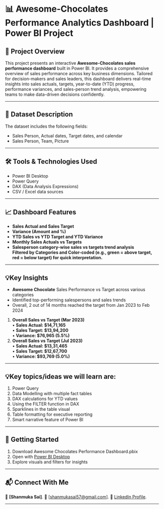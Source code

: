 # 📊 Awesome-Chocolates Performance Analytics Dashboard | Power BI Project
## 📝 Project Overview
This project presents an interactive **Awesome-Chocolates sales performance dashboard** built in Power BI. It provides a comprehensive overview of sales performance across key business dimensions. Tailored for decision-makers and sales leaders, this dashboard delivers real-time insights into sales actuals, targets, year-to-date (YTD) progress, performance variances, and sales-person trend analysis, empowering teams to make data-driven decisions confidently. 
________________________________________
## 📂 Dataset Description
The dataset includes the following fields:
-	Sales Person, Actual dates, Target dates, and calendar
-	Sales Person, Team, Picture
________________________________________
## 🛠 Tools & Technologies Used
-	Power BI Desktop
-	Power Query
-	DAX (Data Analysis Expressions)
-	CSV / Excel data sources
________________________________________
## 📈 Dashboard Features
-	**Sales Actual and Sales Target**
-	**Variance (Amount and %)**
-	**YTD Sales vs YTD Target and YTD Variance**
-	**Monthly Sales Actuals vs Targets**
-	**Salesperson category-wise sales vs targets trend analysis**  
**Filtered by Categories and Color-coded (e.g., **green = above target**, **red = below target**) for quick interpretation.**
________________________________________
## 💡Key Insights
-	**Awesome Chocolate** Sales Performance vs Target across various categories
-	Identified top-performing salespersons and sales trends 
-	Overall, 2 out of 14 months reached the target from Jan 2023 to Feb 2024
  1. **Overall Sales vs Target (Mar 2023)**  
    •	**Sales Actual: $14,71,165**  
    •	**Sales Target: $13,94,200**  
    •	**Variance: $76,965 (5.5%)**  
  2. **Overall Sales vs Target (Jul 2023)**  
    •	**Sales Actual: $13,31,465**  
    •	**Sales Target: $12,67,700**  
    •	**Variance: $93,769 (5.0%)**
________________________________________
## 💡Key topics/ideas we will learn are:   
1)	Power Query   
2)	Data Modelling with multiple fact tables   
3)	DAX calculations for YTD values  
4)	Using the FILTER function in DAX   
5)	Sparklines in the table visual  
6)	Table formatting for executive reporting  
7)	Smart narrative feature of Power BI  
________________________________________
## 🚀 Getting Started
1.	Download Awesome Chocolates Performance Dashboard.pbix
2.	Open with [Power BI Desktop](https://powerbi.microsoft.com/en-us/desktop/)
3.	Explore visuals and filters for insights
________________________________________
## 📬 Connect With Me
👤 **[Shanmuka Sai]**.
📧 [shanmukasai57@gmail.com].
🔗 [LinkedIn Profile](https://www.linkedin.com/in/shanmukapula09/).
________________________________________

